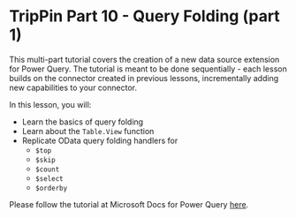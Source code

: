 # TripPin Part 10 - Query Folding (part 1)

This multi-part tutorial covers the creation of a new data source extension for Power Query. The tutorial is meant to be done sequentially - each lesson builds on the connector created in previous lessons, incrementally adding new capabilities to your connector.

In this lesson, you will:

* Learn the basics of query folding
* Learn about the `Table.View` function
* Replicate OData query folding handlers for
  * `$top`
  * `$skip`
  * `$count`
  * `$select`
  * `$orderby`
  
Please follow the tutorial at Microsoft Docs for Power Query [here](https://docs.microsoft.com/en-us/power-query/samples/trippin/10-tableview1/readme).
